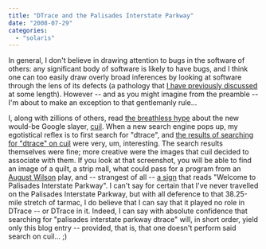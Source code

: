 ```yaml
---
title: "DTrace and the Palisades Interstate Parkway"
date: "2008-07-29"
categories: 
  - "solaris"
---
```


In general, I don't believe in drawing attention to bugs in the software of others: any significant body of software is likely to have bugs, and I think one can too easily draw overly broad inferences by looking at software through the lens of its defects (a pathology that [I have previously discussed](http://dtrace.org/blogs/bmc/on_dreaming_in_code) at some length). However -- and as you might imagine from the preamble -- I'm about to make an exception to that gentlemanly rule...

I, along with zillions of others, read [the breathless hype](http://www.nytimes.com/2008/07/28/technology/28cool.html?ref=business) about the new would-be Google slayer, [cuil](http://en.wikipedia.org/wiki/Cuil). When a new search engine pops up, my egotistical reflex is to first search for "dtrace", and [the results of searching for "dtrace" on cuil](http://dtrace.org/resources/bmc/cuil_dtrace.png) were very, um, interesting. The search results themselves were fine; more creative were the images that cuil decided to associate with them. If you look at that screenshot, you will be able to find an image of a quilt, a strip mall, what could pass for a program from an [August Wilson](http://en.wikipedia.org/wiki/August_Wilson) play, and -- strangest of all -- [a sign](http://en.wikipedia.org/wiki/Image:PIPWelcomeSign.jpg) that reads "Welcome to Palisades Interstate Parkway". I can't say for certain that I've never travelled on the Palisades Interstate Parkway, but with all deference to that 38.25-mile stretch of tarmac, I do believe that I can say that it played no role in DTrace -- or DTrace in it. Indeed, I can say with absolute confidence that searching for "palisades interstate parkway dtrace" will, in short order, yield only this blog entry -- provided, that is, that one doesn't perform said search on cuil... ;)
